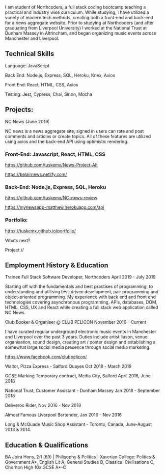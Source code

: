 I am student of Northcoders, a full stack coding bootcamp teaching a practical and industry wise curriculum. While studying, I have utilized a variety of modern tech methods, creating both a front-end and back-end for a news aggregate website. Prior to studying at Northcoders (and after graduating from Liverpool University) I worked at the National Trust at Dunham Massey in Altrincham, and began organizing music events across Manchester and Liverpool.

<h2>Technical Skills</h2>
Language: JavaScript

Back End: Node.js, Express, SQL, Heroku, Knex, Axios

Front End: ​React, HTML, CSS, Axios

Testing: ​Jest, Cypress, Chai, Sinon, Mocha

<h2>Projects:</h2>
NC News (June 2019)

NC news is a news aggregate site, signed in users can rate and post comments and articles or create topics. All of these features are utilized using axios and the back-end API using optimistic rendering.

<h3>Front-End: Javascript, React, HTML, CSS</h3>


https://github.com/tuskemx/News-Project-Alt

https://belairnews.netlify.com/

<h3>Back-End: Node.js, Express, SQL, Heroku</h3>

https://github.com/tuskemx/NC-news-review

https://mynewsapp-matthew.herokuapp.com/api

<h3>Portfolio: </h3>

https://tuskemx.github.io/portfolio/

Whats next?

Project //




<h2>Employment History & Education</h2>
Trainee Full Stack Software Developer, Northcoders
April 2019 - July 2019 

Starting off with the fundamentals and best practises of programming, to understanding and utilising test-driven development, pair programming and object-oriented programming. My experience with back end and front end technologies covering asynchronous programming, APIs, databases, DOM, HTML, CSS, UX and React while creating a full stack web application called NC News.

Club Booker & Organiser @ CLUB PELICON
November 2016 – Current

I have curated regular underground electronic music events in Manchester and Liverpool over the past 3 years. Duties include artist liason, venue organisation, sound design, creating art / poster design and establishing a somewhat large social media presence through social media marketing.

https://www.facebook.com/clubpelicon/

Waitor, Pizza Express - Salford Quayes
Oct 2018 - March 2019

GCSE Marking Temporary contract, Media City, Salford April 2018, June 2018

National Trust, Customer Assistant - Dunham Massey
Jan 2018 - September 2018

Deliveroo Rider, Nov 2016 - Nov 2018

Almost Famous Liverpool Bartender, Jan 2016 - Nov 2016

Long & McQuade Music Shop Assistant - Toronto, Canada, June-August 2013 & 2014.


<h2>Education & Qualifications</h2>
BA Joint Hons, 2:1 (69) | Philisophy & Politics | Xaverian College: Politics & Government A*, English Lit A, General Studies B, Classical Civilisations C, Chorlton High 10x GCSE A*-C


